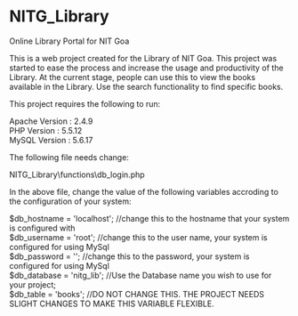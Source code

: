 # NITG_Library
Online Library Portal for NIT Goa

This is a web project created for the Library of NIT Goa. This project was started to ease the process and increase the usage and 
productivity of the Library. At the current stage, people can use this to view the books available in the Library. Use the search 
functionality to find specific books.


This project requires the following to run:

Apache Version : 2.4.9<br/>
PHP Version : 5.5.12<br/>
MySQL Version : 5.6.17<br/>

The following file needs change:

NITG_Library\functions\db_login.php

In the above file, change the value of the following variables accroding to the configuration of your system:

  $db_hostname = 'localhost';   //change this to the hostname that your system is configured with<br>
	$db_username = 'root';        //change this to the user name, your system is configured for using MySql<br>
	$db_password = '';            //change this to the password, your system is configured for using MySql<br>
	$db_database = 'nitg_lib';	  //Use the Database name you wish to use for your project;<br>
	$db_table = 'books';          //DO NOT CHANGE THIS. THE PROJECT NEEDS SLIGHT CHANGES TO MAKE THIS VARIABLE FLEXIBLE.
